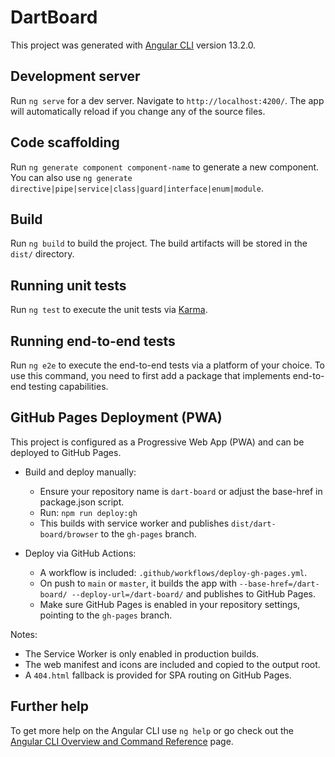 # DartBoard

This project was generated with [Angular CLI](https://github.com/angular/angular-cli) version 13.2.0.

## Development server

Run `ng serve` for a dev server. Navigate to `http://localhost:4200/`. The app will automatically reload if you change any of the source files.

## Code scaffolding

Run `ng generate component component-name` to generate a new component. You can also use `ng generate directive|pipe|service|class|guard|interface|enum|module`.

## Build

Run `ng build` to build the project. The build artifacts will be stored in the `dist/` directory.

## Running unit tests

Run `ng test` to execute the unit tests via [Karma](https://karma-runner.github.io).

## Running end-to-end tests

Run `ng e2e` to execute the end-to-end tests via a platform of your choice. To use this command, you need to first add a package that implements end-to-end testing capabilities.

## GitHub Pages Deployment (PWA)

This project is configured as a Progressive Web App (PWA) and can be deployed to GitHub Pages.

- Build and deploy manually:
  - Ensure your repository name is `dart-board` or adjust the base-href in package.json script.
  - Run: `npm run deploy:gh`
  - This builds with service worker and publishes `dist/dart-board/browser` to the `gh-pages` branch.

- Deploy via GitHub Actions:
  - A workflow is included: `.github/workflows/deploy-gh-pages.yml`.
  - On push to `main` or `master`, it builds the app with `--base-href=/dart-board/ --deploy-url=/dart-board/` and publishes to GitHub Pages.
  - Make sure GitHub Pages is enabled in your repository settings, pointing to the `gh-pages` branch.

Notes:
- The Service Worker is only enabled in production builds.
- The web manifest and icons are included and copied to the output root.
- A `404.html` fallback is provided for SPA routing on GitHub Pages.

## Further help

To get more help on the Angular CLI use `ng help` or go check out the [Angular CLI Overview and Command Reference](https://angular.io/cli) page.
